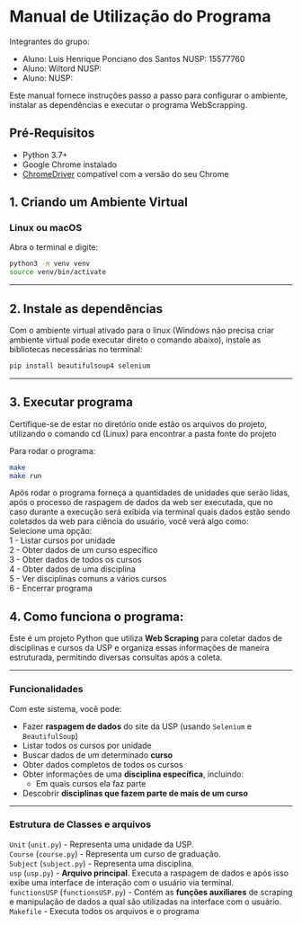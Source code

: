 # Manual de Utilização do Programa

Integrantes do grupo:
- Aluno: Luis Henrique Ponciano dos Santos      NUSP: 15577760
- Aluno: Wiltord    NUSP:
- Aluno:            NUSP:

Este manual fornece instruções passo a passo para configurar o ambiente, instalar as dependências e executar o programa WebScrapping.

## Pré-Requisitos

- Python 3.7+
- Google Chrome instalado
- [ChromeDriver](https://sites.google.com/chromium.org/driver/) compatível com a versão do seu Chrome

## 1. Criando um Ambiente Virtual

### Linux ou macOS

Abra o terminal e digite:

```bash
python3 -m venv venv
source venv/bin/activate
```

---


## 2. Instale as dependências 

Com o ambiente virtual ativado para o linux (Windows não precisa criar ambiente virtual pode executar direto o comando abaixo), instale as bibliotecas necessárias no terminal:
```bash
pip install beautifulsoup4 selenium
```

---

## 3. Executar programa

Certifique-se de estar no diretório onde estão os arquivos do projeto, utilizando o comando cd (Linux) para encontrar a pasta fonte do projeto

Para rodar o programa:
```bash
make
make run
```
Após rodar o programa forneça a quantidades de unidades que serão lidas, após o processo de raspagem de dados da web ser executada, que no caso durante a execução será exibida via terminal quais dados estão sendo coletados da web para ciência do usuário, você verá algo como:
 <br>
Selecione uma opção:
 <br>
1 - Listar cursos por unidade
 <br>
2 - Obter dados de um curso específico
 <br>
3 - Obter dados de todos os cursos
 <br>
4 - Obter dados de uma disciplina
 <br>
5 - Ver disciplinas comuns a vários cursos
 <br>
6 - Encerrar programa




## 4. Como funciona o programa:

Este é um projeto Python que utiliza **Web Scraping** para coletar dados de disciplinas e cursos da USP e organiza essas informações de maneira estruturada, permitindo diversas consultas após a coleta.

---

### Funcionalidades

Com este sistema, você pode:

- Fazer **raspagem de dados** do site da USP (usando `Selenium` e `BeautifulSoup`)
- Listar todos os cursos por unidade 
- Buscar dados de um determinado **curso**
- Obter dados completos de todos os cursos
- Obter informações de uma **disciplina específica**, incluindo:
  - Em quais cursos ela faz parte
- Descobrir **disciplinas que fazem parte de mais de um curso**

---

### Estrutura de Classes e arquivos

`Unit` (`unit.py`) - Representa uma unidade da USP.
 <br>
`Course` (`course.py`) - Representa um curso de graduação.
 <br>
`Subject` (`subject.py`) - Representa uma disciplina. 
 <br>
`usp` (`usp.py`) -  **Arquivo principal**. Executa a raspagem de dados e após isso exibe uma interface de interação com o usuário via terminal.
 <br>
`functionsUSP` (`functionsUSP.py`) -  Contém as **funções auxiliares** de scraping e manipulação de dados a qual são utilizadas na interface com o usuário.
 <br>
`Makefile` - Executa todos os arquivos e o programa


